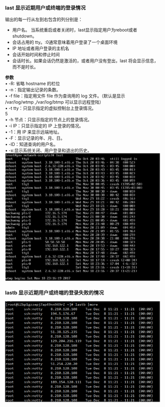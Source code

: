 ### last 显示近期用户或终端的登录情况
输出的每一行从左到右包含的列分别是：

- 用户名。 当系统重启或者关闭时，last显示指定用户为reboot或者shutdown。
- 会话占用的 tty。:0通常意味着用户登录了一个桌面环境
- IP 地址或者用户登录的主机名
- 会话开始时间和停止时间
- 会话时长。如果会话仍然是激活的，或者用户没有登出，last 将会显示信息，而不是时长。

**参数**<br />• -R: 省略 hostname 的栏位<br />• -n：指定输出记录的条数。<br />• -f file：指定用文件 file 作为查询用的 log 文件。（默认是显示<br />/var/log/wtmp ,/var/log/btmp 可以显示远程登陆）<br />• -t tty：只显示指定的虚拟控制台上登录情况。<br />5<br />• -h 节点：只显示指定的节点上的登录情况。<br />• -i IP：只显示指定的 IP 上登录的情况。<br />• -1：用 IP 来显示远端地址。<br />• -F：显示记录的年、月、日。<br />• -ID：知道查询的用户名。<br />• -x:显示系统关闭、用户登录和退出的历史。<br />![image.png](./images/20231018_0006563858.png)
### lastb 显示近期用户或终端的登录失败的情况
![image.png](./images/20231018_0006579224.png)
